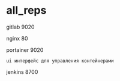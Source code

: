 # all_reps

gitlab 9020

nginx 80


portainer 9020
    
    ui интерфейс для управления контейнерами

jenkins 8700
    
    